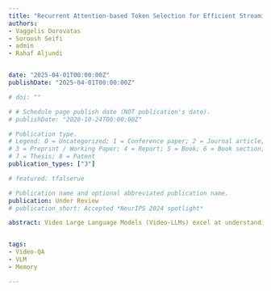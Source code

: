 ```yaml
---
title: "Recurrent Attention-based Token Selection for Efficient Streaming Video-LLMs"
authors:
- Vaggelis Dorovatas
- Soroush Seifi
- admin
- Rahaf Aljundi


date: "2025-04-01T00:00:00Z"
publishDate: "2025-04-01T00:00:00Z"

# doi: ""

# # Schedule page publish date (NOT publication's date).
# publishDate: "2020-10-24T00:00:00Z"

# Publication type.
# Legend: 0 = Uncategorized; 1 = Conference paper; 2 = Journal article;
# 3 = Preprint / Working Paper; 4 = Report; 5 = Book; 6 = Book section;
# 7 = Thesis; 8 = Patent
publication_types: ["3"]

# featured: tfalserue

# Publication name and optional abbreviated publication name.
publication: Under Review
# publication_short: Accepted *NeurIPS 2024 spotlight*

abstract: Video Large Language Models (Video-LLMs) excel at understanding videos in-context, assuming full access to the video when answering queries. However, these models face challenges in streaming scenarios where hour-long videos must be processed online, and questions need timely responses. In this work, we propose a training-free approach compatible with standard Video-LLMs, leveraging three key concepts- 1) LLM-informed selection of visual tokens to identify those that the LLM has attended to and contributed to its understanding of each short clip. Our attention-based selection allows us to discard up to ~95% of unimportant visual tokens with minimal performance loss; 2) Hierarchical selection of tokens combined with natural language understanding of each processed clip; 3) Caption-based question answering for lightweight and accurate responses. Our method achieves state-of-the-art performance on streaming video benchmarks, striking a balance between efficiency and effectiveness.


tags:
- Video-QA
- VLM
- Memory

---
```

